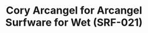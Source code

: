 ---
ee_id: '4283'
site: '1'
type: '2'
url: 2015-038-cory-arcangel-for-arcangel-surfware-for-wet-srf-021
title: Cory Arcangel for Arcangel Surfware for Wet (SRF-021)
year: '2015'
display_year: '2015'
medium: Heather grey crewneck pullover sweatshirt with the WWW.KANYEWET.BIZ and Arcangel
  Surfware logos.
dims:
pitch: Sweat 4 my friends Wet!
ps:
live_url:
related:
youtube:
related_code:
imgs: wet-sweatshirt-2015-038-full-database-studio.jpg
subheading:
download:
add_credit:
add_credits:
commission:
layout: things-i-made
---